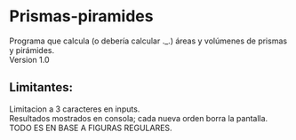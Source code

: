 # Prismas-piramides
 Programa que calcula (o debería calcular ._.) áreas y volúmenes de prismas y pirámides. <br />
 Version 1.0
## Limitantes:
Limitacion a 3 caracteres en inputs. <br /> 
Resultados mostrados en consola; cada nueva orden borra la pantalla.  <br />
TODO ES EN BASE A FIGURAS REGULARES.
